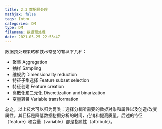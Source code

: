 ```yaml
---
title: 2.3 数据预处理
mathjax: false
tags: Intro
categories: DM
type: DM
filename: 数据预处理
date: 2021-05-25 22:53:47
---
```


数据预处理策略和技术常见的有以下几种：

- 聚集 Aggregation
- 抽样 Sampling
- 维规约 Dimensionality reduction
- 特征子集选择 Feature subset selection
- 特征创建 Feature creation
- 离散化和二元化 Discretization and binarization
- 变量转换 Variable transformation

总之，以上技术可以归为两类：选择分析所需要的数据对象和属性以及创造/改变属性。其目标是降低数据挖掘分析的时间，花销和提高质量。后述的特征（feature）和变量（variable）都是指属性（attribute）。

